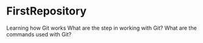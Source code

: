 # FirstRepository
Learning how Git works
What are the step in working with Git?
What are the commands used with Git?
